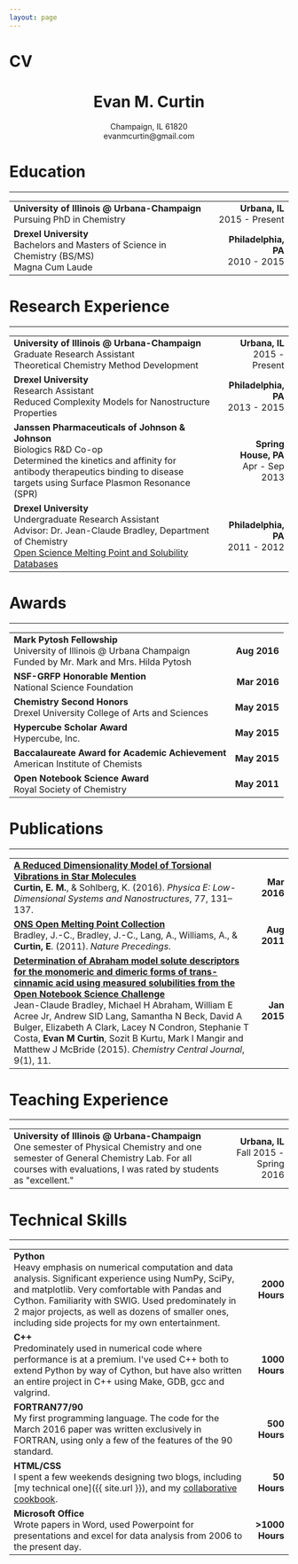 ```yaml
---
layout: page
---
```


# CV

<h1 align="center"> Evan M. Curtin </h1>

<p align="center">
  Champaign, IL 61820 <br>
  evanmcurtin@gmail.com <br>
</p>


# Education

---

|||
| :-------------------------------------------------------------------------------------- | ------------------------------------: |
| **University of Illinois @ Urbana-Champaign** <br> Pursuing PhD in Chemistry            |    **Urbana, IL** <br> 2015 - Present |
| **Drexel University** <br> Bachelors and Masters of Science in Chemistry (BS/MS) <br> Magna Cum Laude                                                                                     | **Philadelphia, PA** <br> 2010 - 2015 |

# Research Experience

---

|||
| :----------------------------------------------------------------------------- | ------------------------------------: |
| **University of Illinois @ Urbana-Champaign** <br> Graduate Research Assistant <br> Theoretical Chemistry Method Development                                                                      | **Urbana, IL** <br> 2015 - Present    |
| **Drexel University** <br> Research Assistant <br> Reduced Complexity Models for Nanostructure Properties                                                                       | **Philadelphia, PA** <br> 2013 - 2015 |
| **Janssen Pharmaceuticals of Johnson & Johnson** <br> Biologics R&D Co-op <br> Determined the kinetics and affinity for antibody therapeutics binding to disease targets using Surface Plasmon Resonance (SPR)    | **Spring House, PA** <br> Apr - Sep 2013 |
| **Drexel University** <br> Undergraduate Research Assistant <br> Advisor: Dr. Jean-Claude Bradley, Department of Chemistry <br> [Open Science Melting Point and Solubility Databases](http://usefulchem.wikispaces.com/)                                                      |  **Philadelphia, PA** <br> 2011 - 2012 |

# Awards

---

|||
| :---------------------------------------------------------------------------------------------------------------------- | -----------: |
| **Mark Pytosh Fellowship** <br> University of Illinois @ Urbana Champaign <br> Funded by Mr. Mark and Mrs. Hilda Pytosh | **Aug 2016** |
| **NSF-GRFP Honorable Mention** <br> National Science Foundation                                                         | **Mar 2016** |
| **Chemistry Second Honors** <br> Drexel University College of Arts and Sciences                                         | **May 2015** |
| **Hypercube Scholar Award** <br> Hypercube, Inc.                                                                        | **May 2015** |
| **Baccalaureate Award for Academic Achievement** <br> American Institute of Chemists                                    | **May 2015** |
| **Open Notebook Science Award** <br> Royal Society of Chemistry                                                         | **May 2011** |

# Publications

---

|||
| :-- | --: |
| [**A Reduced Dimensionality Model of Torsional Vibrations in Star Molecules**](http://dx.doi.org/10.1016/j.physe.2015.11.013) <br> **Curtin, E. M.**, & Sohlberg, K. (2016). *Physica E: Low-Dimensional Systems and Nanostructures*, 77, 131–137. |    **Mar 2016** |
| [**ONS Open Melting Point Collection**](http://dx.doi.org/10.1038/npre.2011.6229.1) <br> Bradley, J.-C., Bradley, J.-C., Lang, A., Williams, A., & **Curtin, E**. (2011). *Nature Precedings*. | **Aug 2011** |
| [**Determination of Abraham model solute descriptors for the monomeric and dimeric forms of trans-cinnamic acid using measured solubilities from the Open Notebook Science Challenge**](http://dx.doi.org/10.1186/s13065-015-0080-9) <br> Jean-Claude Bradley, Michael H Abraham, William E Acree Jr, Andrew SID Lang, Samantha N Beck, David A Bulger, Elizabeth A Clark, Lacey N Condron, Stephanie T Costa, **Evan M Curtin**, Sozit B Kurtu, Mark I Mangir and Matthew J McBride (2015). *Chemistry Central Journal*, 9(1), 11. | **Jan 2015** |

# Teaching Experience

---

|||
| :-------------------------------------------- | -------------: |
| **University of Illinois @ Urbana-Champaign** <br> One semester of Physical Chemistry and one semester of General Chemistry Lab. For all courses with evaluations, I was rated by students as "excellent." | **Urbana, IL** <br> Fall 2015 - Spring 2016 |

# Technical Skills

---

|||
| :-------------------------------------------- | -------------: |
| **Python** <br> Heavy emphasis on numerical computation and data analysis. Significant experience using NumPy, SciPy, and matplotlib. Very comfortable with Pandas and Cython. Familiarity with SWIG. Used predominately in 2 major projects, as well as dozens of smaller ones, including side projects for my own entertainment. | **2000 Hours** |
| **C++** <br> Predominately used in numerical code where performance is at a premium. I've used C++ both to extend Python by way of Cython, but have also written an entire project in C++ using Make, GDB, gcc and valgrind.  | **1000 Hours** |
| **FORTRAN77/90** <br> My first programming language. The code for the March 2016 paper was written exclusively in FORTRAN, using only a few of the features of the 90 standard.   | **500 Hours** |
| **HTML/CSS** <br> I spent a few weekends designing two blogs, including [my technical one]({{ site.url }}), and my [collaborative cookbook](https://evanandfriends.github.io/).   | **50 Hours** |
| **Microsoft Office** <br> Wrote papers in Word, used Powerpoint for presentations and excel for data analysis from 2006 to the present day. | **>1000 Hours** |
